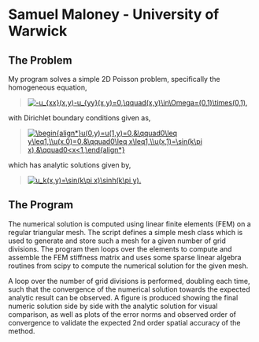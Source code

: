 # Samuel Maloney - University of Warwick

## The Problem

My program solves a simple 2D Poisson problem, specifically the homogeneous equation,

> <a href="https://www.codecogs.com/eqnedit.php?latex=-u_{xx}(x,y)-u_{yy}(x,y)=0,\qquad(x,y)\in\Omega=(0,1)\times(0,1)," target="_blank"><img src="https://latex.codecogs.com/svg.latex?-u_{xx}(x,y)-u_{yy}(x,y)=0,\qquad(x,y)\in\Omega=(0,1)\times(0,1)," title="-u_{xx}(x,y)-u_{yy}(x,y)=0,\qquad(x,y)\in\Omega=(0,1)\times(0,1)," /></a>

with Dirichlet boundary conditions given as,

> <a href="https://www.codecogs.com/eqnedit.php?latex=\begin{align*}u(0,y)=u(1,y)=0,&\qquad0\leq&space;y\leq1,\\u(x,0)=0,&\qquad0\leq&space;x\leq1,\\u(x,1)=\sin(k\pi&space;x),&\qquad0<x<1,\end{align*}" target="_blank"><img src="https://latex.codecogs.com/svg.latex?\begin{align*}u(0,y)=u(1,y)=0,&\qquad0\leq&space;y\leq1,\\u(x,0)=0,&\qquad0\leq&space;x\leq1,\\u(x,1)=\sin(k\pi&space;x),&\qquad0<x<1,\end{align*}" title="\begin{align*}u(0,y)=u(1,y)=0,&\qquad0\leq y\leq1,\\u(x,0)=0,&\qquad0\leq x\leq1,\\u(x,1)=\sin(k\pi x),&\qquad0<x<1,\end{align*}" /></a>

which has analytic solutions given by,

> <a href="https://www.codecogs.com/eqnedit.php?latex=u_k(x,y)=\sin(k\pi&space;x)\sinh(k\pi&space;y)." target="_blank"><img src="https://latex.codecogs.com/svg.latex?u_k(x,y)=\sin(k\pi&space;x)\sinh(k\pi&space;y)." title="u_k(x,y)=\sin(k\pi x)\sinh(k\pi y)." /></a>

## The Program

The numerical solution is computed using linear finite elements (FEM) on a regular triangular mesh. The script defines a simple mesh class which is used to generate and store such a mesh for a given number of grid divisions. The program then loops over the elements to compute and assemble the FEM stiffness matrix and uses some sparse linear algebra routines from scipy to compute the numerical solution for the given mesh.

A loop over the number of grid divisions is performed, doubling each time, such that the convergence of the numerical solution towards the expected analytic result can be observed. A figure is produced showing the final numeric solution side by side with the analytic solution for visual comparison, as well as plots of the error norms and observed order of convergence to validate the expected 2nd order spatial accuracy of the method.

